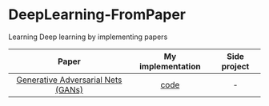 # DeepLearning-FromPaper
Learning Deep learning by implementing papers

| Paper | My implementation | Side project |
|:-----:|:-----------------:|:------------:|
|[Generative Adversarial Nets (GANs)](https://arxiv.org/abs/1406.2661)| [code](https://github.com/NinaM31/DeepLearning-FromPaper/tree/main/Gans) | - |
